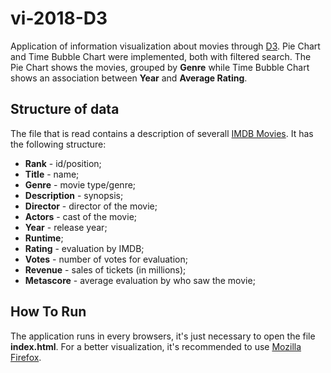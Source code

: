 # vi-2018-D3

Application of information visualization about movies through [D3](https://d3js.org/). Pie Chart and Time Bubble Chart were implemented, both with filtered search. The Pie Chart shows the movies, grouped by **Genre** while Time Bubble Chart shows an association between **Year** and **Average Rating**.

## Structure of data

The file that is read contains a description of severall [IMDB Movies](https://github.com/tiagohpf/vi-2018-D3/blob/master/data/IMDB-Movie-Data.csv).
It has the following structure:
- **Rank** - id/position;
- **Title** - name;
- **Genre** - movie type/genre;
- **Description** - synopsis;
- **Director** - director of the movie;
- **Actors** - cast of the movie;
- **Year** - release year;
- **Runtime**;
- **Rating** - evaluation by IMDB;
- **Votes** - number of votes for evaluation;
- **Revenue** - sales of tickets (in millions);
- **Metascore** - average evaluation by who saw the movie;

## How To Run

The application runs in every browsers, it's just necessary to open the file **index.html**. For a better visualization, it's recommended to use [Mozilla Firefox](https://www.mozilla.org/pt-PT/firefox/).
